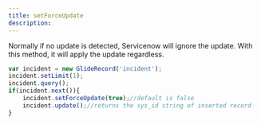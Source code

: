 ```yaml
---
title: setForceUpdate
description: 
---
```

Normally if no update is detected, Servicenow will ignore the update. With this method, it will apply the update regardless.

```js
var incident = new GlideRecord('incident');
incident.setLimit(1);
incident.query();
if(incident.next()){
    incident.setForceUpdate(true);//default is false
    incident.update();//returns the sys_id string of inserted record
}
```